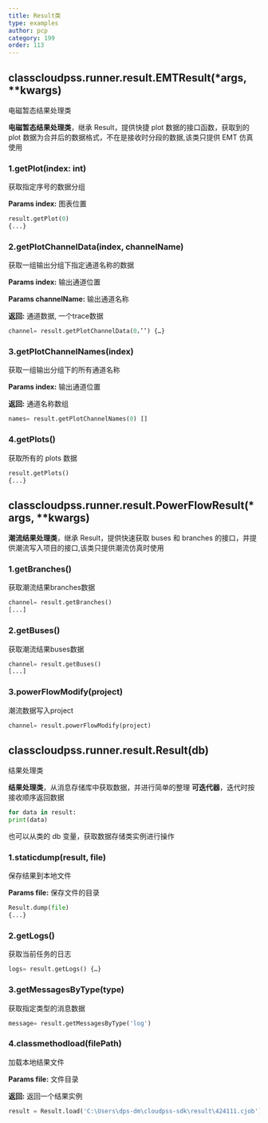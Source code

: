 ```yaml
---
title: Result类
type: examples
author: pcp
category: 199
order: 113
---
```


## classcloudpss.runner.result.EMTResult(*args, **kwargs)
电磁暂态结果处理类

**电磁暂态结果处理类**，继承 Result，提供快捷 plot 数据的接口函数，获取到的 plot 数据为合并后的数据格式，不在是接收时分段的数据,该类只提供 EMT 仿真使用

### 1.getPlot(index: int)
获取指定序号的数据分组

**Params index:**  图表位置
```python
result.getPlot(0)
{...}
```

### 2.getPlotChannelData(index, channelName)
获取一组输出分组下指定通道名称的数据

**Params index:** 输出通道位置

**Params channelName:**  输出通道名称

**返回:**  通道数据, 一个trace数据
```python
channel= result.getPlotChannelData(0，’’) {…}
```

### 3.getPlotChannelNames(index)
获取一组输出分组下的所有通道名称

**Params index:**  输出通道位置

**返回:**  通道名称数组
```python
names= result.getPlotChannelNames(0) []
```

### 4.getPlots()
获取所有的 plots 数据


```python
result.getPlots()
{...}
```
## classcloudpss.runner.result.PowerFlowResult(*args, **kwargs)

**潮流结果处理类**，继承 Result，提供快速获取 buses 和 branches 的接口，并提供潮流写入项目的接口,该类只提供潮流仿真时使用

### 1.getBranches()
获取潮流结果branches数据

```python
channel= result.getBranches()
[...]
```

### 2.getBuses()
获取潮流结果buses数据

```python
channel= result.getBuses()
[...]
```

### 3.powerFlowModify(project)
潮流数据写入project

```python
channel= result.powerFlowModify(project)
```
## classcloudpss.runner.result.Result(db)
结果处理类

**结果处理类**，从消息存储库中获取数据，并进行简单的整理
**可迭代器**，迭代时按接收顺序返回数据
```python
for data in result:
print(data)
```
也可以从类的 db 变量，获取数据存储类实例进行操作

### 1.staticdump(result, file)
保存结果到本地文件

**Params file:**  保存文件的目录
```python
Result.dump(file)
{...}
```
### 2.getLogs()
获取当前任务的日志

```python
logs= result.getLogs() {…}
```

### 3.getMessagesByType(type)
获取指定类型的消息数据

```python
message= result.getMessagesByType('log')
```

### 4.classmethodload(filePath)
加载本地结果文件

**Params file:** 文件目录

**返回:**  返回一个结果实例
```python
result = Result.load('C:\Users\dps-dm\cloudpss-sdk\result\424111.cjob')
```